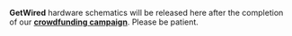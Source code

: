 **GetWired** hardware schematics will be released here after the completion of our **[crowdfunding campaign](https://www.crowdsupply.com/domatic/getwired)**. Please be patient.
